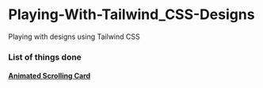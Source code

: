 # Playing-With-Tailwind_CSS-Designs

Playing with designs using Tailwind CSS

<h3> List of things done</h3>

<h4> <a href="https://xavierkhew.tech/Playing-With-Tailwind_CSS-Designs/animated-scrolling-card/public/" target="_blank"> Animated Scrolling Card </a> </h4>

